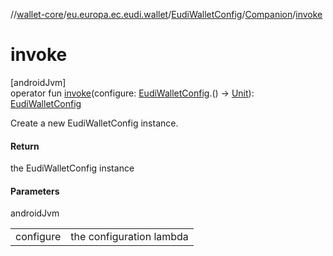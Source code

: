 //[wallet-core](../../../../index.md)/[eu.europa.ec.eudi.wallet](../../index.md)/[EudiWalletConfig](../index.md)/[Companion](index.md)/[invoke](invoke.md)

# invoke

[androidJvm]\
operator fun [invoke](invoke.md)(configure: [EudiWalletConfig](../index.md).() -&gt; [Unit](https://kotlinlang.org/api/latest/jvm/stdlib/kotlin/-unit/index.html)): [EudiWalletConfig](../index.md)

Create a new EudiWalletConfig instance.

#### Return

the EudiWalletConfig instance

#### Parameters

androidJvm

| | |
|---|---|
| configure | the configuration lambda |
